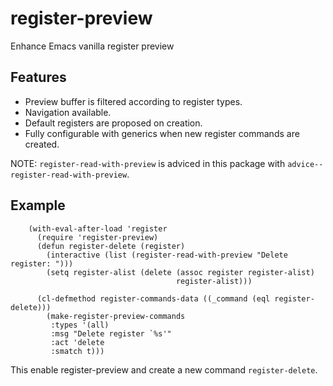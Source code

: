 # register-preview
Enhance Emacs vanilla register preview

## Features

- Preview buffer is filtered according to register types.
- Navigation available.
- Default registers are proposed on creation.
- Fully configurable with generics when new register commands are created.

NOTE: `register-read-with-preview` is adviced in this package with `advice--register-read-with-preview`.

## Example

```elisp
    (with-eval-after-load 'register
      (require 'register-preview)
      (defun register-delete (register)
        (interactive (list (register-read-with-preview "Delete register: ")))
        (setq register-alist (delete (assoc register register-alist)
                                     register-alist)))
      
      (cl-defmethod register-commands-data ((_command (eql register-delete)))
        (make-register-preview-commands
         :types '(all)
         :msg "Delete register `%s'"
         :act 'delete
         :smatch t)))
```

This enable register-preview and create a new command `register-delete`.

